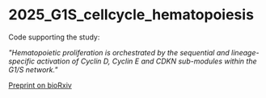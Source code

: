# 2025_G1S_cellcycle_hematopoiesis

Code supporting the study:  

*"Hematopoietic proliferation is orchestrated by the sequential and lineage-specific activation of Cyclin D, Cyclin E and CDKN sub-modules within the G1/S network."*

 [Preprint on bioRxiv](https://doi.org/10.1101/2025.05.15.654268)

